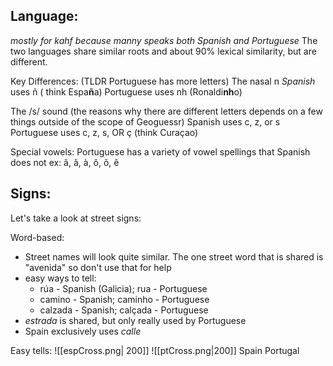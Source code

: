## Language: 
*mostly for kahf because manny speaks both Spanish and Portuguese*
The two languages share similar roots and about 90% lexical similarity, but are different. 

Key Differences: (TLDR Portuguese has more letters)
The nasal n
	*Spanish* uses ñ ( think Espa**ñ**a)
	Portuguese uses nh (Ronaldi**nh**o)
	
The /s/ sound
(the reasons why there are different letters depends on a few things outside of the scope of Geoguessr)
	Spanish uses c, z, or s 
	Portuguese uses c, z, s, OR ç (think Curaçao)

Special vowels: 
	Portuguese has a variety of vowel spellings that Spanish does not
		ex: ã, â, à, ô, õ, ê  

## Signs:
Let's take a look at street signs: 

Word-based: 
* Street names will look quite similar. The one street word that is shared is "avenida" so don't use that for help
* easy ways to tell: 
	* rúa - Spanish (Galicia); rua - Portuguese
	* camino - Spanish; caminho - Portuguese
	* calzada - Spanish; calçada - Portuguese
* *estrada* is shared, but only really used by Portuguese
* Spain exclusively uses *calle*

Easy tells: 
![[espCross.png| 200]] ![[ptCross.png|200]]
	Spain                                          Portugal 

